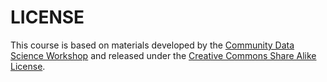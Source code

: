 # LICENSE 

This course is based on materials developed by the 
[Community Data Science Workshop](https://wiki.communitydata.cc) and released under the
[Creative Commons Share Alike License](https://creativecommons.org/licenses/by-sa/3.0/us/).